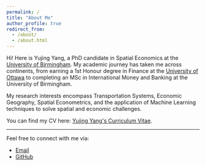 ```yaml
---
permalink: /
title: "About Me"
author_profile: true
redirect_from: 
  - /about/
  - /about.html
---
```


Hi! Here is Yujing Yang, a PhD candidate in Spatial Economics at the [University of Birmingham](https://www.birmingham.ac.uk/). My academic journey has taken me across continents, from earning a 1st Honour degree in Finance at the [University of Ottawa](https://www.uottawa.ca/en) to completing an MSc in International Money and Banking at the University of Birmingham. 

My research interests encompass Transportation Systems, Economic Geography, Spatial Econometrics, and the application of Machine Learning techniques to solve spatial and economic challenges.

You can find my CV here: [Yujing Yang's Curriculum Vitae](your-cv-link-here).

---

Feel free to connect with me via:

- [Email](mailto:YXY888@student.bham.ac.uk)
- [GitHub]([https://github.com/yourusername](https://YujingYang.github.io))
